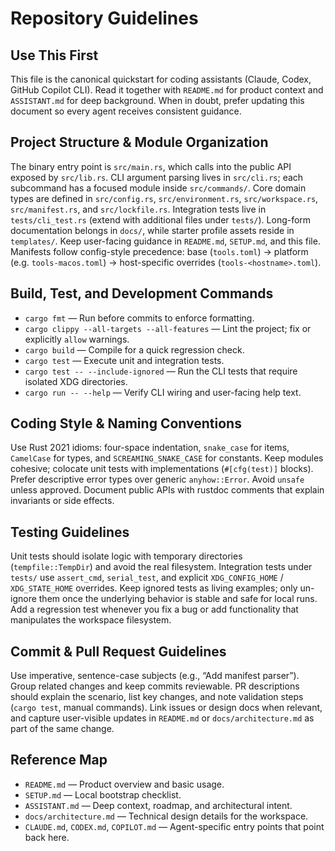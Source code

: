 # Repository Guidelines

## Use This First
This file is the canonical quickstart for coding assistants (Claude, Codex, GitHub Copilot CLI). Read it together with `README.md` for product context and `ASSISTANT.md` for deep background. When in doubt, prefer updating this document so every agent receives consistent guidance.

## Project Structure & Module Organization
The binary entry point is `src/main.rs`, which calls into the public API exposed by `src/lib.rs`. CLI argument parsing lives in `src/cli.rs`; each subcommand has a focused module inside `src/commands/`. Core domain types are defined in `src/config.rs`, `src/environment.rs`, `src/workspace.rs`, `src/manifest.rs`, and `src/lockfile.rs`. Integration tests live in `tests/cli_test.rs` (extend with additional files under `tests/`). Long-form documentation belongs in `docs/`, while starter profile assets reside in `templates/`. Keep user-facing guidance in `README.md`, `SETUP.md`, and this file. Manifests follow config-style precedence: base (`tools.toml`) → platform (e.g. `tools-macos.toml`) → host-specific overrides (`tools-<hostname>.toml`).

## Build, Test, and Development Commands
- `cargo fmt` — Run before commits to enforce formatting.
- `cargo clippy --all-targets --all-features` — Lint the project; fix or explicitly `allow` warnings.
- `cargo build` — Compile for a quick regression check.
- `cargo test` — Execute unit and integration tests.
- `cargo test -- --include-ignored` — Run the CLI tests that require isolated XDG directories.
- `cargo run -- --help` — Verify CLI wiring and user-facing help text.

## Coding Style & Naming Conventions
Use Rust 2021 idioms: four-space indentation, `snake_case` for items, `CamelCase` for types, and `SCREAMING_SNAKE_CASE` for constants. Keep modules cohesive; colocate unit tests with implementations (`#[cfg(test)]` blocks). Prefer descriptive error types over generic `anyhow::Error`. Avoid `unsafe` unless approved. Document public APIs with rustdoc comments that explain invariants or side effects.

## Testing Guidelines
Unit tests should isolate logic with temporary directories (`tempfile::TempDir`) and avoid the real filesystem. Integration tests under `tests/` use `assert_cmd`, `serial_test`, and explicit `XDG_CONFIG_HOME` / `XDG_STATE_HOME` overrides. Keep ignored tests as living examples; only un-ignore them once the underlying behavior is stable and safe for local runs. Add a regression test whenever you fix a bug or add functionality that manipulates the workspace filesystem.

## Commit & Pull Request Guidelines
Use imperative, sentence-case subjects (e.g., “Add manifest parser”). Group related changes and keep commits reviewable. PR descriptions should explain the scenario, list key changes, and note validation steps (`cargo test`, manual commands). Link issues or design docs when relevant, and capture user-visible updates in `README.md` or `docs/architecture.md` as part of the same change.

## Reference Map
- `README.md` — Product overview and basic usage.
- `SETUP.md` — Local bootstrap checklist.
- `ASSISTANT.md` — Deep context, roadmap, and architectural intent.
- `docs/architecture.md` — Technical design details for the workspace.
- `CLAUDE.md`, `CODEX.md`, `COPILOT.md` — Agent-specific entry points that point back here.
